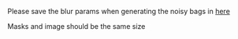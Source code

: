 Please save the blur params when generating the noisy bags in [here](../preprocessing/config/bag_process.yaml#L72)

Masks and image should be the same size
